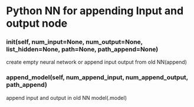 # Python NN for appending Input and output node

### __init__(self, num_input=None, num_output=None, list_hidden=None, path=None, path_append=None)
create empty neural network or append input output from old NN(append) 

### append_model(self, num_append_input, num_append_output, path_append)
append input and output in old NN model(.model)
